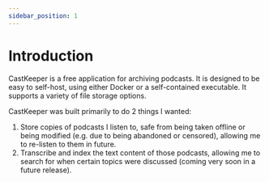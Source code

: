 ```yaml
---
sidebar_position: 1
---
```


# Introduction

CastKeeper is a free application for archiving podcasts. It is designed to be
easy to self-host, using either Docker or a self-contained executable. It
supports a variety of file storage options.

CastKeeper was built primarily to do 2 things I wanted:

1. Store copies of podcasts I listen to, safe from being taken offline or
   being modified (e.g. due to being abandoned or censored), allowing me to
   re-listen to them in future.
2. Transcribe and index the text content of those podcasts, allowing me to
   search for when certain topics were discussed (coming very soon in a
   future release).
